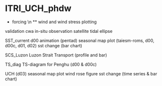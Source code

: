 # ITRI_UCH_phdw

* forcing \n
  ** wind and wind stress plotting

validation
	cwa in-situ observation
	satellite
	tidal ellipse

SST_current
	d00 animation (pentad)
	seasonal map plot (taiesm-roms, d00, d00c, d01, d02)
	sst change (bar chart)

SCS_Luzon
  Luzon Strait Transport (profile and bar)

TS_diag
  TS-diagram for Penghu (d00 & d00c)

UCH (d03)
	seasonal map plot
	wind rose figure
	sst change (time series & bar chart)
